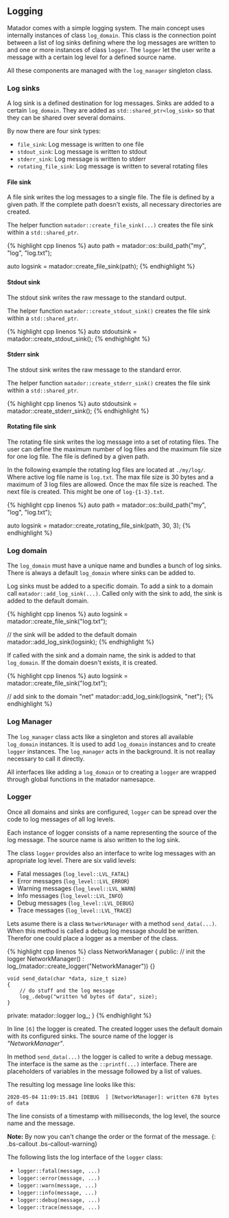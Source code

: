 ## Logging

Matador comes with a simple logging system. The main concept uses internally instances of class ```log_domain```. This class is the connection point between a list of log sinks defining where the log messages are written to and one or more instances of class ```logger```. The ```logger``` let the user write a message with a certain log level for a defined source name.

All these components are managed with the ```log_manager``` singleton class.

### Log sinks

A log sink is a defined destination for log messages. Sinks are added to a certain ```log_domain```. They are added as ```std::shared_ptr<log_sink>``` so that they can be shared over
several domains.

By now there are four sink types:

 - ```file_sink```: Log message is written to one file
 - ```stdout_sink```: Log message is written to stdout
 - ```stderr_sink```: Log message is written to stderr
 - ```rotating_file_sink```: Log message is written to several rotating files

#### File sink

A file sink writes the log messages to a single file. The file is defined by a given path. If the complete path doesn't exists, all necessary directories are created.

The helper function ```matador::create_file_sink(...)``` creates the
file sink within a ```std::shared_ptr```.

{% highlight cpp linenos %}
auto path = matador::os::build_path("my", "log", "log.txt");

auto logsink = matador::create_file_sink(path);
{% endhighlight %}

#### Stdout sink

The stdout sink writes the raw message to the standard output.

The helper function ```matador::create_stdout_sink()``` creates the
file sink within a ```std::shared_ptr```.

{% highlight cpp linenos %}
auto stdoutsink = matador::create_stdout_sink();
{% endhighlight %}

#### Stderr sink

The stdout sink writes the raw message to the standard error.

The helper function ```matador::create_stderr_sink()``` creates the
file sink within a ```std::shared_ptr```.

{% highlight cpp linenos %}
auto stdoutsink = matador::create_stderr_sink();
{% endhighlight %}

#### Rotating file sink

The rotating file sink writes the log message into a set of rotating
files. The user can define the maximum number of log files and the
maximum file size for one log file. The file is defined by a given path.

In the following example the rotating log files are located at ```./my/log/```. Where active log file name is ```log.txt```. The max file size is 30 bytes and a maximum of 3 log files are allowed. Once the max file size is reached. The next file is created. This might be one of ```log-{1-3}.txt```.

{% highlight cpp linenos %}
auto path = matador::os::build_path("my", "log", "log.txt");

auto logsink = matador::create_rotating_file_sink(path, 30, 3);
{% endhighlight %}

### Log domain

The ```log_domain``` must have a unique name and bundles a bunch of log sinks. There is always a default ```log_domain``` where sinks can be added to.

Log sinks must be added to a specific domain. To add a sink to a domain call ```matador::add_log_sink(...)```. Called only with the sink to add, the sink is added to the default domain.

{% highlight cpp linenos %}
auto logsink = matador::create_file_sink("log.txt");

// the sink will be added to the default domain
matador::add_log_sink(logsink);
{% endhighlight %}

If called with the sink and a domain name, the sink is added to that
```log_domain```. If the domain doesn't exists, it is created.

{% highlight cpp linenos %}
auto logsink = matador::create_file_sink("log.txt");

// add sink to the domain "net"
matador::add_log_sink(logsink, "net");
{% endhighlight %}

### Log Manager

The ```log_manager``` class acts like a singleton and stores all available ```log_domain``` instances. It is used to add ```log_domain``` instances and to create ```logger``` instances. The ```log_manager``` acts in the background. It is not reallay necessary to call it directly.

All interfaces like adding a ```log_domain``` or to creating a ```logger``` are wrapped through global functions in the matador namesapce.

### Logger

Once all domains and sinks are configured, ```logger``` can be spread over the code to log messages of all log levels.

Each instance of logger consists of a name representing the source of the log message. The source name is also written to the log sink.

The class ```logger``` provides also an interface to write log messages with an apropriate log level. There are six valid levels:

- Fatal messages (```log_level::LVL_FATAL```)
- Error messages (```log_level::LVL_ERROR```)
- Warning messages (```log_level::LVL_WARN```)
- Info messages (```log_level::LVL_INFO```)
- Debug messages (```log_level::LVL_DEBUG```)
- Trace messages (```log_level::LVL_TRACE```)

Lets asume there is a class ```NetworkManager``` with a method ```send_data(...)```. When this method is called a debug log message should be written. Therefor one could place a logger as a member
of the class.

{% highlight cpp linenos %}
class NetworkManager
{
public:
    // init the logger
    NetworkManager()
        : log_(matador::create_logger("NetworkManager"))
    {}

    void send_data(char *data, size_t size)
    {
        // do stuff and the log message
        log_.debug("written %d bytes of data", size);
    }

private:
    matador::logger log_;
}
{% endhighlight %}

In line ```[6]``` the logger is created. The created logger uses the default domain with its configured sinks. The source name of the logger is _"NetworkManager"_.

In method ```send_data(...)``` the logger is called to write a debug message. The interface is the same as the ```::printf(...)``` interface. There are placeholders of variables in the message followed by a list of values.

The resulting log message line looks like this:

```2020-05-04 11:09:15.841 [DEBUG  ] [NetworkManager]: written 678 bytes of data```

The line consists of a timestamp with milliseconds, the log level, the source name and the message.

**Note:** By now you can't change the order or the format of the message.
{: .bs-callout .bs-callout-warning}

The following lists the log interface of the ```logger``` class:

 - ```logger::fatal(message, ...)```
 - ```logger::error(message, ...)```
 - ```logger::warn(message, ...)```
 - ```logger::info(message, ...)```
 - ```logger::debug(message, ...)```
 - ```logger::trace(message, ...)```
